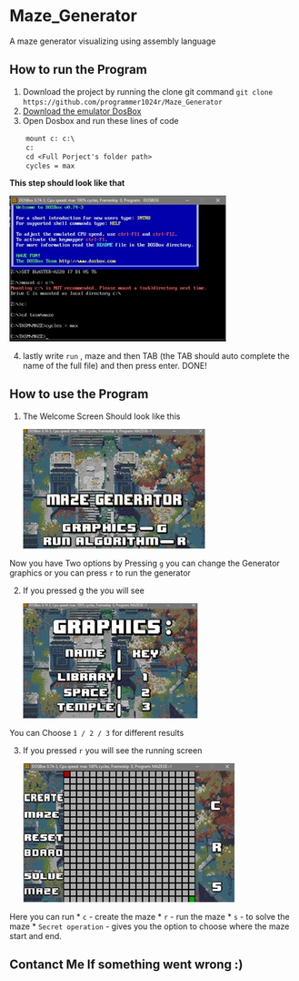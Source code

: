 

# Maze_Generator
A maze generator visualizing using assembly language 

## How to run the Program
1. Download the project by running the clone git command `git clone https://github.com/programmer1024r/Maze_Generator`
2. [Download the emulator DosBox](http://data.cyber.org.il/assembly/dosbox.exe)
3. Open Dosbox and run these lines of code 
```
    mount c: c:\
    c:
    cd <Full Porject's folder path>
    cycles = max
```
**This step should look like that**

![alt text](https://github.com/programmer1024r/Maze_Generator/blob/main/Images%20for%20Instructions/processAssembly.jpeg?raw=true)

4. lastly write `run` , maze and then TAB (the TAB should auto complete the name of the full file) and then press enter. DONE!

## How to use the Program
1.	The Welcome Screen Should look like this

	![alt text](https://github.com/programmer1024r/Maze_Generator/blob/main/Images%20for%20Instructions/welcomeScreen.jpeg?raw=true)

Now you have Two options by Pressing `g` you can change the Generator graphics or you can press `r` to run the generator

2. If you pressed g the you will see 

	![alt text](https://github.com/programmer1024r/Maze_Generator/blob/main/Images%20for%20Instructions/GraphicsScreen.jpeg?raw=true)

You can Choose `1 / 2 / 3` for different results

3. If you pressed `r` you will see the running screen

	![alt text](https://github.com/programmer1024r/Maze_Generator/blob/main/Images%20for%20Instructions/PlayScreen.jpeg?raw=true)

Here you can run 
	* `c` - create the maze
	* `r` - run the maze 
	* `s` - to solve the maze
	* `Secret operation` - gives you the option to choose where the maze start and end.

## Contanct Me If something went wrong :)
